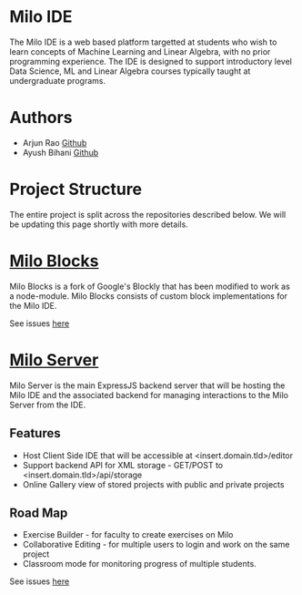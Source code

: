 # Milo IDE

The Milo IDE is a web based platform targetted at students who wish to learn concepts of Machine Learning and Linear Algebra, with no prior programming experience. The IDE is designed to support introductory level Data Science, ML and Linear Algebra courses typically taught at undergraduate programs. 

# Authors
* Arjun Rao [Github](github.com/arjun-rao)
* Ayush Bihani [Github](github.com/ayushbihani)

# Project Structure

The entire project is split across the repositories described below. We will be updating this page shortly with more details.

# [Milo Blocks](https://github.com/4and4/milo-blocks)

Milo Blocks is a fork of Google's Blockly that has been modified to work as a node-module. Milo Blocks consists of custom block implementations for the Milo IDE. 

See issues [here](https://github.com/4and4/milo-blocks/issues)


# [Milo Server](https://github.com/4and4/MiloServer)

Milo Server is the main ExpressJS backend server that will be hosting the Milo IDE and the associated backend for managing interactions to the Milo Server from the IDE. 

## Features
* Host Client Side IDE that will be accessible at <insert.domain.tld>/editor
* Support backend API for XML storage - GET/POST to <insert.domain.tld>/api/storage
* Online Gallery view of stored projects with public and private projects


## Road Map
* Exercise Builder - for faculty to create exercises on Milo
* Collaborative Editing - for multiple users to login and work on the same project
* Classroom mode for monitoring progress of multiple students.

See issues [here](https://github.com/4and4/MiloServer/issues)
